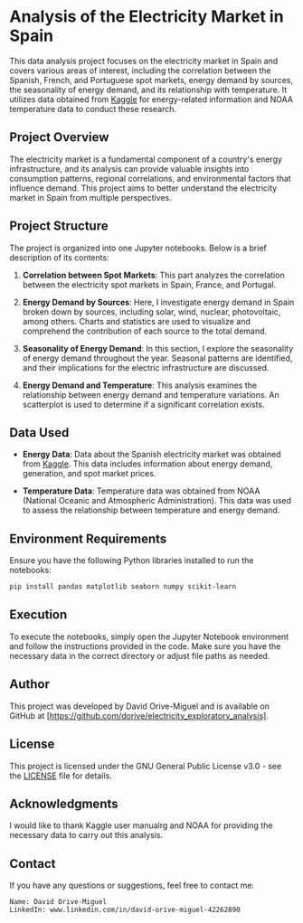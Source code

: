 # Analysis of the Electricity Market in Spain

This data analysis project focuses on the electricity market in Spain and covers various areas of interest, including the correlation between the Spanish, French, and Portuguese spot markets, energy demand by sources, the seasonality of energy demand, and its relationship with temperature. It utilizes data obtained from [Kaggle](https://www.kaggle.com/datasets/manualrg/spanish-electricity-market-demand-gen-price) for energy-related information and NOAA temperature data to conduct these research.

## Project Overview

The electricity market is a fundamental component of a country's energy infrastructure, and its analysis can provide valuable insights into consumption patterns, regional correlations, and environmental factors that influence demand. This project aims to better understand the electricity market in Spain from multiple perspectives.

## Project Structure

The project is organized into one Jupyter notebooks. Below is a brief description of its contents:

1. **Correlation between Spot Markets**: This part analyzes the correlation between the electricity spot markets in Spain, France, and Portugal.

2. **Energy Demand by Sources**: Here, I investigate energy demand in Spain broken down by sources, including solar, wind, nuclear, photovoltaic, among others. Charts and statistics are used to visualize and comprehend the contribution of each source to the total demand.

3. **Seasonality of Energy Demand**: In this section, I explore the seasonality of energy demand throughout the year. Seasonal patterns are identified, and their implications for the electric infrastructure are discussed.

4. **Energy Demand and Temperature**: This analysis examines the relationship between energy demand and temperature variations. An scatterplot is used to determine if a significant correlation exists.

## Data Used

- **Energy Data**: Data about the Spanish electricity market was obtained from [Kaggle](https://www.kaggle.com/datasets/manualrg/spanish-electricity-market-demand-gen-price). This data includes information about energy demand, generation, and spot market prices.

- **Temperature Data**: Temperature data was obtained from NOAA (National Oceanic and Atmospheric Administration). This data was used to assess the relationship between temperature and energy demand.

## Environment Requirements

Ensure you have the following Python libraries installed to run the notebooks:

   ```bash
   pip install pandas matplotlib seaborn numpy scikit-learn
   ```


## Execution

To execute the notebooks, simply open the Jupyter Notebook environment and follow the instructions provided in the code. Make sure you have the necessary data in the correct directory or adjust file paths as needed.

## Author

This project was developed by David Orive-Miguel and is available on GitHub at [https://github.com/dorive/electricity_exploratory_analysis].

## License

This project is licensed under the GNU General Public License v3.0 - see the [LICENSE](LICENSE) file for details.

## Acknowledgments

I would like to thank Kaggle user manualrg and NOAA for providing the necessary data to carry out this analysis.

## Contact

If you have any questions or suggestions, feel free to contact me:

    Name: David Orive-Miguel
    LinkedIn: www.linkedin.com/in/david-orive-miguel-42262890
